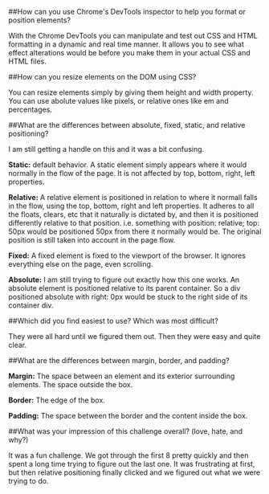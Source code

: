 ##How can you use Chrome's DevTools inspector to help you format or position elements?

With the Chrome DevTools you can manipulate and test out CSS and HTML formatting in a dynamic and real time manner. It allows you to see what effect alterations would be before you make them in your actual CSS and HTML files.


##How can you resize elements on the DOM using CSS?

You can resize elements simply by giving them height and width property. You can use abolute values like pixels, or relative ones like em and percentages.


##What are the differences between absolute, fixed, static, and relative positioning?

I am still getting a handle on this and it was a bit confusing.

  **Static:** default behavior. A static element simply appears where it would normally in the flow of the page. It is not affected by top, bottom, right, left properties.

  **Relative:** A relative element is positioned in relation to where it normall falls in the flow, using the top, bottom, right and left properties. It adheres to all the floats, clears, etc that it naturally is dictated by, and then it is positioned differently relative to that position. i.e. something with position: relative; top: 50px would be positioned 50px from there it normally would be. The original position is still taken into account in the page flow.

  **Fixed:** A fixed element is fixed to the viewport of the browser. It ignores everything else on the page, even scrolling.

  **Absolute:** I am still trying to figure out exactly how this one works. An absolute element is positioned relative to its parent container. So a div positioned absolute with right: 0px would be stuck to the right side of its container div.


##Which did you find easiest to use? Which was most difficult?

They were all hard until we figured them out. Then they were easy and quite clear.


##What are the differences between margin, border, and padding?

  **Margin:** The space between an element and its exterior surrounding elements. The space outside the box.

  **Border:** The edge of the box.

  **Padding:** The space between the border and the content inside the box.


##What was your impression of this challenge overall? (love, hate, and why?)

It was a fun challenge. We got through the first 8 pretty quickly and then spent a long time trying to figure out the last one. It was frustrating at first, but then relative positioning finally clicked and we figured out what we were trying to do.